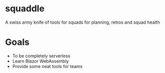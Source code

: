 # squaddle
A swiss army knife of tools for squads for planning, retros and squad health

# Goals

- To be completely serverless
- Learn Blazor WebAssembly
- Provide some neat tools for teams
